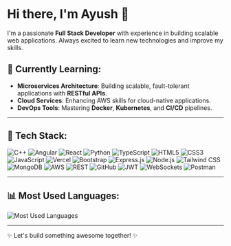 # Hi there, I'm Ayush 👋

I'm a passionate **Full Stack Developer** with experience in building scalable web applications. Always excited to learn new technologies and improve my skills.

## 🌱 Currently Learning:
- **Microservices Architecture**: Building scalable, fault-tolerant applications with **RESTful APIs**.
- **Cloud Services**: Enhancing AWS skills for cloud-native applications.
- **DevOps Tools**: Mastering **Docker**, **Kubernetes**, and **CI/CD** pipelines.

---

## 🚀 Tech Stack:
![C++](https://img.shields.io/badge/-C++-00599C?style=flat-square&logo=cplusplus&logoColor=white)
![Angular](https://img.shields.io/badge/-Angular-DD0031?style=flat-square&logo=angular&logoColor=white)
![React](https://img.shields.io/badge/-React-61DAFB?style=flat-square&logo=react&logoColor=white)
![Python](https://img.shields.io/badge/-Python-3776AB?style=flat-square&logo=python&logoColor=white)
![TypeScript](https://img.shields.io/badge/-TypeScript-007ACC?style=flat-square&logo=typescript&logoColor=white)
![HTML5](https://img.shields.io/badge/-HTML5-E34F26?style=flat-square&logo=html5&logoColor=white)
![CSS3](https://img.shields.io/badge/-CSS3-1572B6?style=flat-square&logo=css3)
![JavaScript](https://img.shields.io/badge/-JavaScript-F7DF1E?style=flat-square&logo=javascript&logoColor=black)
![Vercel](https://img.shields.io/badge/-Vercel-000000?style=flat-square&logo=vercel&logoColor=white)
![Bootstrap](https://img.shields.io/badge/-Bootstrap-7952B3?style=flat-square&logo=bootstrap&logoColor=white)
![Express.js](https://img.shields.io/badge/-Express.js-000000?style=flat-square&logo=express&logoColor=white)
![Node.js](https://img.shields.io/badge/-Node.js-339933?style=flat-square&logo=node.js&logoColor=white)
![Tailwind CSS](https://img.shields.io/badge/-Tailwind%20CSS-06B6D4?style=flat-square&logo=tailwind-css&logoColor=white)
![MongoDB](https://img.shields.io/badge/-MongoDB-47A248?style=flat-square&logo=mongodb&logoColor=white)
![AWS](https://img.shields.io/badge/-AWS-232F3E?style=flat-square&logo=amazon-aws&logoColor=white)
![REST](https://img.shields.io/badge/-REST-FF6C37?style=flat-square&logo=rest&logoColor=white)
![GitHub](https://img.shields.io/badge/-GitHub-181717?style=flat-square&logo=github&logoColor=white)
![JWT](https://img.shields.io/badge/-JWT-000000?style=flat-square&logo=json-web-tokens&logoColor=white)
![WebSockets](https://img.shields.io/badge/-WebSockets-010101?style=flat-square&logo=websocket&logoColor=white)
![Postman](https://img.shields.io/badge/-Postman-FF6C37?style=flat-square&logo=postman&logoColor=white)

---

## 📊 Most Used Languages:
![Most Used Languages](https://github-readme-stats.vercel.app/api/top-langs/?username=RESTfulAyush&layout=compact&theme=radical&langs_count=6)

---

✨ Let's build something awesome together! ✨
